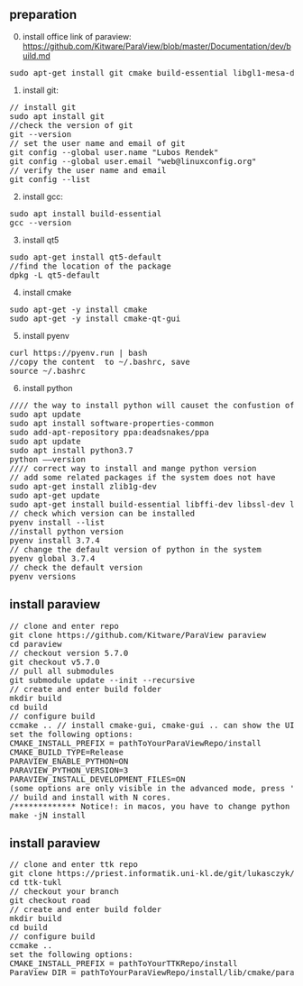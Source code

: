 ## preparation
0. install office link of paraview: https://github.com/Kitware/ParaView/blob/master/Documentation/dev/build.md
<pre>
sudo apt-get install git cmake build-essential libgl1-mesa-dev libxt-dev qt5-default libqt5x11extras5-dev libqt5help5 qttools5-dev qtxmlpatterns5-dev-tools libqt5svg5-dev python3.7-dev python3-numpy libopenmpi-dev libtbb-dev ninja-build
</pre>
1. install git:
<pre>
// install git
sudo apt install git
//check the version of git
git --version
// set the user name and email of git
git config --global user.name "Lubos Rendek"
git config --global user.email "web@linuxconfig.org"
// verify the user name and email
git config --list
</pre>
2. install gcc: 
<pre>
sudo apt install build-essential
gcc --version
</pre>
3. install qt5
<pre>
sudo apt-get install qt5-default
//find the location of the package
dpkg -L qt5-default
</pre>
4. install cmake
<pre>
sudo apt-get -y install cmake
sudo apt-get -y install cmake-qt-gui
</pre>
5. install pyenv
<pre>
curl https://pyenv.run | bash
//copy the content  to ~/.bashrc, save
source ~/.bashrc
</pre>
6. install python
<pre>
//// the way to install python will causet the confustion of the different versions.
sudo apt update
sudo apt install software-properties-common
sudo add-apt-repository ppa:deadsnakes/ppa
sudo apt update
sudo apt install python3.7
python ––version
//// correct way to install and mange python version
// add some related packages if the system does not have
sudo apt-get install zlib1g-dev
sudo apt-get update
sudo apt-get install build-essential libffi-dev libssl-dev libbz2-dev libreadline-dev libsqlite3-dev
// check which version can be installed 
pyenv install --list
//install python version
pyenv install 3.7.4
// change the default version of python in the system
pyenv global 3.7.4
// check the default version
pyenv versions
</pre>

## install paraview
<pre>
// clone and enter repo
git clone https://github.com/Kitware/ParaView paraview
cd paraview
// checkout version 5.7.0
git checkout v5.7.0
// pull all submodules
git submodule update --init --recursive
// create and enter build folder
mkdir build
cd build
// configure build
ccmake .. // install cmake-gui, cmake-gui .. can show the UI to set the configuration.
set the following options:
CMAKE_INSTALL_PREFIX = pathToYourParaViewRepo/install
CMAKE_BUILD_TYPE=Release
PARAVIEW_ENABLE_PYTHON=ON
PARAVIEW_PYTHON_VERSION=3
PARAVIEW_INSTALL_DEVELOPMENT_FILES=ON
(some options are only visible in the advanced mode, press 't' to display the advanced mode.)
// build and install with N cores.
/************* Notice!: in macos, you have to change python 3.8.0 to other version, like python 3.7.7. otherwise, the you can build successfully **********/
make -jN install
</pre>
## install paraview
<pre>
// clone and enter ttk repo
git clone https://priest.informatik.uni-kl.de/git/lukasczyk/ttk-tukl ttk-tukl
cd ttk-tukl
// checkout your branch
git checkout road
// create and enter build folder
mkdir build
cd build
// configure build
ccmake ..
set the following options:
CMAKE_INSTALL_PREFIX = pathToYourTTKRepo/install
ParaView_DIR = pathToYourParaViewRepo/install/lib/cmake/paraview-5.7
</pre>

















